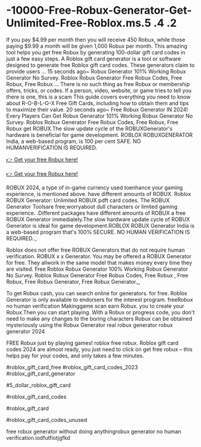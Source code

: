 # -10000-Free-Robux-Generator-Get-Unlimited-Free-Roblox.ms.5 .4 .2 
If you pay $4.99 per month then you will receive 450 Robux, while those paying $9.99 a month will be given 1,000 Robux per month. This amazing tool helps you get free Robux by generating 100-dollar gift card codes in just a few easy steps. A Roblox gift card generator is a tool or software designed to generate free Roblox gift card codes. These generators claim to provide users ... 15 seconds ago~ Robux Generator 101% Working Robux Generator No Survey. Roblox Robux Generator Free Robux Codes, Free Robux, Free Robux ... There is no such thing as free Robux or membership offers, tricks, or codes. If a person, video, website, or game tries to tell you there is one, this is a scam This guide covers everything you need to know about R-O-B-L-O-X Free Gift Cards, including how to obtain them and tips to maximize their value. 20 seconds ago~ Free Robux Generator IN 2024! Every Players Can Get Robux Generator 101% Working Robux Generator No Survey. Roblox Robux Generator Free Robux Codes, Free Robux, Free Robux get ROBUX.The slow update cycle of the ROBUXGenerator's hardware is beneficial for game development. ROBLOX ROBUXGENERATOR India, a web-based program, is 100 per cent SAFE. NO HUMANVERIFICATION IS REQUIRED.

[👉 Get your free Robux here!](https://cutt.ly/Be8RaS0o)

[👉 Get your free Robux here!](https://cutt.ly/Be8RaS0o)

ROBUX 2024, a type of in-game currency used toenhance your gaming experience, is mentioned above. have different amounts of ROBUX. Roblox ROBUX Generator: Unlimited ROBUX pdft card codes. The ROBUX Generator Toolsare free;worryabout dull characters or limited gaming experience. .Different packages have different amounts of ROBUX a free ROBUX Generator immediately.The slow hardware update cycle of ROBUX Generator is ideal for game development.ROBLOX ROBUX Generator India is a web-based program that's 100% SECURE. NO HUMAN VERIFICATION IS REQUIRED..,

Roblox does not offer free ROBUX Generators that do not require human verification. ROBUX x x Generator. You may be offered a ROBUX Generator for free. They allwork in the same model that makes money every time they are visited. Free Roblox Robux Generator 100% Working Robux Generator No Survey. Roblox Robux Generator Free Robux Codes, Free Robux , Free Robux, Free Robux Generator, Free Robux Generator.,,

To get Robux cash, you can search online for generators. for free. Roblox Generator is only available to endorsers for the interest program. freeRobux no human verification Makinggame scan earn Robux. you to create your Robux.Then you can start playing. With a Robux or progress code, you don't need to make any changes to the boring characters Robux can be obtained mysteriously using the Robux Generator real robux generator robux generator 2024

FREE Robux just by playing games! roblox free robux. Roblox gift card codes 2024 are almost ready, you just need to click on get free robux – this helps pay for your codes, and only takes a few minutes.

#roblox_gift_card_free #roblox_gift_card_codes_2023 #roblox_gift_card_generator

#5_dollar_roblox_gift_card

#roblox_gift_card_codes

#roblox_gift_card

#roblox_gift_card_codes_unused

free robux generator without doing anythingrobux generator no human verification.iodfutfiotjgfkd
